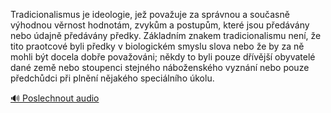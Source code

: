 
Tradicionalismus je ideologie, jež považuje za správnou a současně výhodnou věrnost hodnotám, zvykům a postupům, které jsou předávány nebo údajně předávány předky. Základním znakem tradicionalismu není, že tito praotcové byli předky v biologickém smyslu slova nebo že by za ně mohli být docela dobře považováni; někdy to byli pouze dřívější obyvatelé dané země nebo stoupenci stejného náboženského vyznání nebo pouze předchůdci při plnění nějakého speciálního úkolu.

[🔊 Poslechnout audio](/data/7-paragraphs/audio/chapter_41/para_004-Tradicionalismus-je-ideologie-je-povauje-za-spr.mp3)
